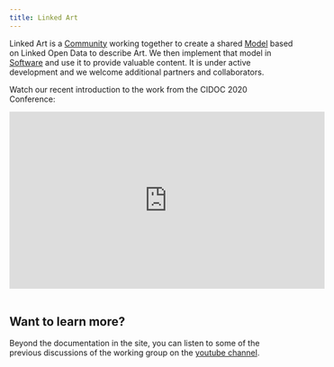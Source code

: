 ```yaml
---
title: Linked Art
---
```


Linked Art is a [Community](/community/) working together to create a shared [Model](/model/) based on Linked Open Data to describe Art.  We then implement that model in [Software](/software/) and use it to provide valuable content.  It is under active development and we welcome additional partners and collaborators.

Watch our recent introduction to the work from the CIDOC 2020 Conference:

<center>
<iframe width="560" height="315" src="https://www.youtube.com/embed/afO7KEysda8?start=183" frameborder="0" allow="accelerometer; autoplay; clipboard-write; encrypted-media; gyroscope; picture-in-picture" allowfullscreen></iframe>
</center>

<br/>

## Want to learn more?

Beyond the documentation in the site, you can listen to some of the previous discussions of the working group on the [youtube channel](https://www.youtube.com/channel/UCNASnutgByTdQHGehoOUlSA).


<div id="devbranch" style="display:none">

<b>Development Previews</b>

<ul id="branches"></ul>
</div>

<script src="/media/vendor/gh3.js"></script>
<script>
if (window.location.hostname != "linked.art") {
	var me = new Gh3.User("linked-art");
	var larepo = new Gh3.Repository("linked.art", me);
	larepo.fetch(
		function(err, res) {
			if (err) return;
			larepo.fetchBranches(
				function(err, res) {
					if (err) return;
					// var branches = larepo.getBranches();
					larepo.eachBranch(
						function(branch) {
							if (branch.name != "master") {
								$("#branches").append('<li><a href="https://'+branch.name+
									'--linked-art.netlify.com/">'+branch.name+'</a></ul>');
								// Getting files is hard, need to walk through many commits
								// and somehow determine when to stop
							}
						}
					)					
				}
			);
			larepo.fetchPulls(
				function(err, res) {
					if (err) return;
					// var pulls = larepo.getPulls();
					larepo.eachPull(
						function(pull) {
							$("#branches").append('<li><a href="https://deploy-preview-'+pull.number+
								'--linked-art.netlify.com/">Pull Request '+pull.number+'</a>' +
								'<ul id="files_'+pull.number+'">');
							pull.fetchFiles(
								function(err, res) {
									_.each(res.files, function(file) {
										if (file.filename.startsWith("content")) {
											fn = file.filename.replace('content', '', 1)
											if (fn.endsWith(".html") || fn.endsWith(".json")) {
												$("#files_"+pull.number).append('<li><a href="https://deploy-preview-'+
													pull.number+'--linked-art.netlify.com/'+fn+'">'+fn+"</a></li>");
											}
										}
									})
								}
							);
						}
					)					
				}
			);
		}
	);
	$("#devbranch").show()
}

</script>
